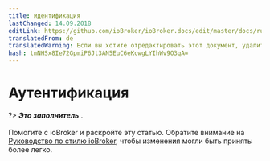 ```yaml
---
title: идентификация
lastChanged: 14.09.2018
editLink: https://github.com/ioBroker/ioBroker.docs/edit/master/docs/ru/config/login.md
translatedFrom: de
translatedWarning: Если вы хотите отредактировать этот документ, удалите поле «translationFrom», в противном случае этот документ будет снова автоматически переведен
hash: tmNHSx8Ie72GpmiP6Jt3AN5EuC6eKcwgLYIhWv9O3qA=
---
```

# Аутентификация
?> ***Это заполнитель*** . <br><br> Помогите с ioBroker и раскройте эту статью. Обратите внимание на [Руководство по стилю ioBroker](community/styleguidedoc), чтобы изменения могли быть приняты более легко.
